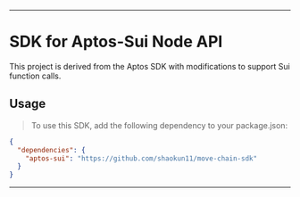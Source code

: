 

---

# SDK for Aptos-Sui Node API

This project is derived from the Aptos SDK with modifications to support Sui function calls.

## Usage

> To use this SDK, add the following dependency to your package.json:

```json
{
  "dependencies": {
    "aptos-sui": "https://github.com/shaokun11/move-chain-sdk"
  }
}
```

---

